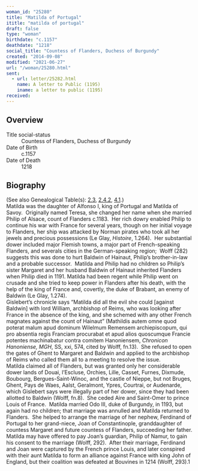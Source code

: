 ```yaml
---
woman_id: "25280"
title: "Matilda of Portugal"
ititle: "matilda of portugal"
draft: false
type: "woman"
birthdate: "c.1157"
deathdate: "1218"
social_title: "Countess of Flanders, Duchess of Burgundy"
created: "2014-09-08"
modified: "2021-06-27"
url: "/woman/25280.html"
sent:
  - url: letter/25282.html
    name: A letter to Public (1195)
    iname: a letter to public (1195)
received:
---
```

<h2 class="mt-4">Overview</h2><dt>Title social-status</dt><dd>Countess of Flanders, Duchess of Burgundy</dd><dt>Date of Birth</dt><dd>c.1157</dd><dt>Date of Death</dt><dd>1218</dd><h2 class="mt-4">Biography</h2><p>(See also Genealogical Table(s): <a href="/content/genealogy-thibaut#n25280">2.3</a>, <a href="/content/genealogy-flanders#n25280">2.4.2</a>, <a href="/content/genealogy-adelaide#n25280">4.1</a>.)<br>Matilda was the daughter of Alfonso I, king of Portugal and Matilda of Savoy.&nbsp; Originally named Teresa, she changed her name when she married Philip of Alsace, count of Flanders c.1183.&nbsp; Her rich dowry enabled Philip to continue his war with France for several years, though on her initial voyage to Flanders, her ship was attacked by Norman pirates who took all her jewels and precious possessions (Le Glay, <i>Histoire</i>, 1.264).&nbsp; Her substantial dower included major Flemish towns, a major part of French-speaking Flanders, and severals cities in the German-speaking region;&nbsp; Wolff (282) suggests this was done to hurt Baldwin of Hainaut, Philip’s brother-in-law and a probable successor.&nbsp; Matilda and Philip had no children so Philip’s sister Margaret and her husband Baldwin of Hainaut inherited Flanders when Philip died in 1191. Matilda had been regent while Philip went on crusade and she tried to keep power in Flanders after his death, with the help of the king of France and, covertly, the duke of Brabant, an enemy of Baldwin (Le Glay, 1.274).&nbsp; <br>Gislebert’s chronicle says “Matilda did all the evil she could [against Baldwin] with lord William, archbishop of Reims, who was looking after France in the absence of the king, and she schemed with any other French magnates against the count of Hainaut” (Mathildis autem omne quod poterat malum apud dominum Wilelmum Remensem archiepiscopum, qui pro absentia regis Franciam procurabat et apud alios quoscumque Francie potentes machinabatur contra comitem Hanoniensem, <i>Chronicon Hanoniense, MGH</i>, SS, xxi, 574, cited by Wolff, fn.13).&nbsp; She refused to open the gates of Ghent to Margaret and Baldwin and applied to the archbishop of Reims who called them all to a meeting to resolve the issue.&nbsp; <br>Matilda claimed all of Flanders, but was granted only her considerable dower lands of Douai, l’Escluse, Orchies, Lille, Casset, Furnes, Dixmude, Boubourg, Bergues-Saint-Winoc, and the castle of Nieppe, but not Bruges, Ghent, Pays de Waes, Aalst, Geralmont, Ypres, Courtrai, or Audenarde, which Gislebert says were illegally part of her dower, since they had been allotted to Baldwin (Wolff, fn.8).&nbsp; She ceded Aire and Saint-Omer to prince Louis of France.&nbsp; Matilda married Odo III, duke of Burgundy, in 1193, but again had no children; that marriage was annulled and Matilda returned to Flanders.&nbsp; She helped to arrange the marriage of her nephew, Ferdinand of Portugal to her grand-niece, Joan of Constantinople, granddaughter of countess Margaret and future countess of Flanders, succeeding her father.&nbsp; Matilda may have offered to pay Joan’s guardian, Philip of Namur, to gain his consent to the marriage (Wolff, 292).&nbsp; After their marriage, Ferdinand and Joan were captured by the French prince Louis, and later conspired with their aunt Matilda to form an alliance against France with king John of England, but their coalition was defeated at Bouvines in 1214 (Wolff, 293).1</p>